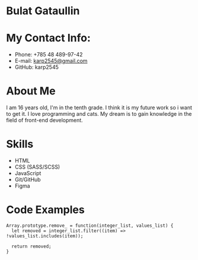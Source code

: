 # Bulat Gataullin

# My Contact Info:

* Phone: +785 48 489-97-42
* E-mail: karp2545@gmail.com
* GitHub: karp2545

# About Me

I am 16 years old, I'm in the tenth grade. I think it is my future work so i want to get it. I love programming and cats. My dream is to gain knowledge in the field of front-end development.

# Skills

* HTML
* CSS (SASS/SCSS)
* JavaScript
* Git/GitHub
* Figma

# Code Examples

```
Array.prototype.remove_ = function(integer_list, values_list) {
  let removed = integer_list.filter((item) => !values_list.includes(item));
  
  return removed;
}
```
